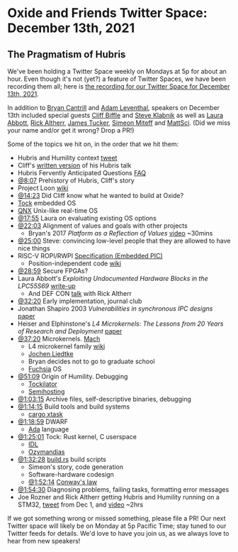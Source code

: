 # Oxide and Friends Twitter Space: December 13th, 2021

## The Pragmatism of Hubris

We've been holding a Twitter Space weekly on Mondays at 5p for about an hour.
Even though it's not (yet?) a feature of Twitter Spaces, we have been
recording them all; here is
[the recording for our Twitter Space for December 13th, 2021](https://youtu.be/cypmufnPfLw).

In addition to
[Bryan Cantrill](https://twitter.com/bcantrill) and
[Adam Leventhal](https://twitter.com/ahl),
speakers on December 13th included special guests
[Cliff Biffle](http://cliffle.com/about/) and
[Steve Klabnik](https://twitter.com/steveklabnik)
as well as
[Laura Abbott](https://twitter.com/openlabbott),
[Rick Altherr](https://twitter.com/kc8apf),
[James Tucker](https://twitter.com/raggi),
[Simeon Miteff](https://twitter.com/simeonmiteff) and
[MattSci](https://twitter.com/MattSci2).
(Did we miss your name and/or get it wrong? Drop a PR!)

Some of the topics we hit on, in the order that we hit them:

- Hubris and Humility context
  [tweet](https://twitter.com/bcantrill/status/1470519954566832129)
- Cliff's [written version](http://cliffle.com/blog/on-hubris-and-humility/)
  of his Hubris talk
- Hubris Fervently Anticipated Questions [FAQ](https://github.com/oxidecomputer/hubris/blob/master/FAQ.mkdn)
- [@8:07](https://youtu.be/cypmufnPfLw?t=487) Prehistory of Hubris, Cliff's story
- Project Loon [wiki](https://en.wikipedia.org/wiki/Loon_LLC)
- [@14:23](https://youtu.be/cypmufnPfLw?t=863)
  Did Cliff know what he wanted to build at Oxide?
- [Tock](https://www.tockos.org/) embedded OS
- [QNX](https://en.wikipedia.org/wiki/QNX) Unix-like real-time OS
- [@17:55](https://youtu.be/cypmufnPfLw?t=1075)
  Laura on evaluating existing OS options
- [@22:03](https://youtu.be/cypmufnPfLw?t=1323)
  Alignment of values and goals with other projects
  - Bryan's 2017 _Platform as a Reflection of Values_
    [video](https://vimeo.com/230142234) ~30mins
- [@25:00](https://youtu.be/cypmufnPfLw?t=1500)
  Steve: convincing low-level people that they are allowed to have nice things
- RISC-V ROPI/RWPI [Specification
  (Embedded PIC)](https://github.com/riscv/riscv-elf-psabi-doc/issues/128)
  - Position-independent code
    [wiki](https://en.wikipedia.org/wiki/Position-independent_code)
- [@28:59](https://youtu.be/cypmufnPfLw?t=1739)
  Secure FPGAs?
- Laura Abbott's _Exploiting Undocumented Hardware Blocks in the LPC55S69_
  [write-up](https://oxide.computer/blog/lpc55)
  - And DEF CON [talk](https://youtu.be/eKKgaGbcq4o) with Rick Altherr
- [@32:20](https://youtu.be/cypmufnPfLw?t=1940)
  Early implementation, journal club
- Jonathan Shapiro 2003 _Vulnerabilities in synchronous IPC designs_
  [paper](https://www.researchgate.net/publication/4015956_Vulnerabilities_in_synchronous_IPC_designs)
- Heiser and Elphinstone's _L4 Microkernels:
  The Lessons from 20 Years of Research and Deployment_
  [paper](https://scholar.google.com/scholar?oi=gsb90&q=L4%20Microkernels%20%20The%20Lessons%20from%2020%20Years%20of%20Research%20and%20Deployment)
- [@37:20](https://youtu.be/cypmufnPfLw?t=2240)
  Microkernels. [Mach](https://en.wikipedia.org/wiki/Mach_(kernel))
  - L4 microkernel family [wiki](https://en.wikipedia.org/wiki/L4_microkernel_family)
  - [Jochen Liedtke](https://en.wikipedia.org/wiki/Jochen_Liedtke)
  - Bryan decides not to go to graduate school
  - [Fuchsia](https://en.wikipedia.org/wiki/Fuchsia_(operating_system)) OS
- [@51:09](https://youtu.be/cypmufnPfLw?t=3069)
  Origin of Humility. Debugging
  - [Tockilator](https://github.com/oxidecomputer/tockilator)
  - [Semihosting](https://developer.arm.com/documentation/102440/0100/About-semihosting)
- [@1:03:15](https://youtu.be/cypmufnPfLw?t=3795)
  Archive files, self-descriptive binaries, debugging
- [@1:14:15](https://youtu.be/cypmufnPfLw?t=4455)
  Build tools and build systems
  - [cargo xtask](https://github.com/matklad/cargo-xtask)
- [@1:18:59](https://youtu.be/cypmufnPfLw?t=4739) DWARF
  - [Ada](https://en.wikipedia.org/wiki/Ada_(programming_language)) language
- [@1:25:01](https://youtu.be/cypmufnPfLw?t=5101)
  Tock: Rust kernel, C userspace
  - [IDL](https://en.wikipedia.org/wiki/Interface_description_language)
  - [Ozymandias](https://en.wikipedia.org/wiki/Ozymandias)
- [@1:32:28](https://youtu.be/cypmufnPfLw?t=5548)
  [build.rs](https://doc.rust-lang.org/cargo/reference/build-scripts.html)
  build scripts
  - Simeon's story, code generation
  - Software-hardware codesign
  - [@1:52:14](https://youtu.be/cypmufnPfLw?t=6734)
    [Conway's law](https://en.wikipedia.org/wiki/Conway%27s_law)
- [@1:54:30](https://youtu.be/cypmufnPfLw?t=6870)
  Diagnosing problems, failing tasks, formatting error messages
- Joe Rozner and Rick Altherr getting Hubris and Humility running on a STM32,
  [tweet](https://twitter.com/jrozner/status/1466104059199324162) from Dec 1, and
  [video](https://www.twitch.tv/videos/1220717732) ~2hrs

If we got something wrong or missed something, please file a PR!
Our next Twitter space will likely be on Monday at 5p Pacific Time; stay tuned
to our Twitter feeds for details.  We'd love to have you join us, as we
always love to hear from new speakers!

